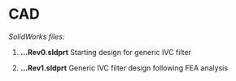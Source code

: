 # CAD

*SolidWorks files:*

1. **...Rev0.sldprt** Starting design for generic IVC filter

2. **...Rev1.sldprt** Generic IVC filter design following FEA analysis
